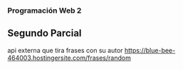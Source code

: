 ### Programación Web 2
## Segundo Parcial

api externa que tira frases con su autor
https://blue-bee-464003.hostingersite.com/frases/random
